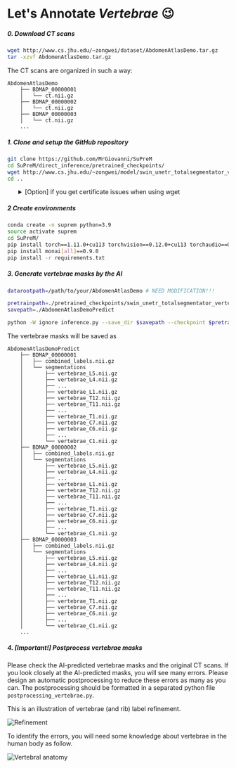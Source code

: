 # Let's Annotate *Vertebrae* :wink:

##### 0. Download CT scans

```bash
wget http://www.cs.jhu.edu/~zongwei/dataset/AbdomenAtlasDemo.tar.gz
tar -xzvf AbdomenAtlasDemo.tar.gz
```

The CT scans are organized in such a way:

```
AbdomenAtlasDemo
    ├── BDMAP_00000001
    │   └── ct.nii.gz
    ├── BDMAP_00000002
    │   └── ct.nii.gz
    ├── BDMAP_00000003
    │   └── ct.nii.gz
    ...
```

##### 1. Clone and setup the GitHub repository
```bash
git clone https://github.com/MrGiovanni/SuPreM
cd SuPreM/direct_inference/pretrained_checkpoints/
wget http://www.cs.jhu.edu/~zongwei/model/swin_unetr_totalsegmentator_vertebrae.pth
cd ..
```

<details>
<summary style="margin-left: 25px;">[Option] if you get certificate issues when using wget</summary>
<div style="margin-left: 25px;">

```bash
wget --no-check-certificate http://www.cs.jhu.edu/~zongwei/model/swin_unetr_totalsegmentator_vertebrae.pth
```

</div>
</details>


##### 2 Create environments
```bash
conda create -n suprem python=3.9
source activate suprem
cd SuPreM/
pip install torch==1.11.0+cu113 torchvision==0.12.0+cu113 torchaudio==0.11.0 --extra-index-url https://download.pytorch.org/whl/cu113
pip install monai[all]==0.9.0
pip install -r requirements.txt
```

##### 3. Generate vertebrae masks by the AI

```bash
datarootpath=/path/to/your/AbdomenAtlasDemo # NEED MODIFICATION!!!

pretrainpath=./pretrained_checkpoints/swin_unetr_totalsegmentator_vertebrae.pth
savepath=./AbdomenAtlasDemoPredict

python -W ignore inference.py --save_dir $savepath --checkpoint $pretrainpath --data_root_path $datarootpath --customize
```

The vertebrae masks will be saved as
```
AbdomenAtlasDemoPredict
    ├── BDMAP_00000001
    │   ├── combined_labels.nii.gz
    │   └── segmentations
    │       ├── vertebrae_L5.nii.gz
    │       ├── vertebrae_L4.nii.gz
    │       ├── ...
    │       ├── vertebrae_L1.nii.gz
    │       ├── vertebrae_T12.nii.gz
    │       ├── vertebrae_T11.nii.gz
    │       ├── ...
    │       ├── vertebrae_T1.nii.gz
    │       ├── vertebrae_C7.nii.gz
    │       ├── vertebrae_C6.nii.gz
    │       ├── ...
    │       └── vertebrae_C1.nii.gz
    ├── BDMAP_00000002
    │   ├── combined_labels.nii.gz
    │   └── segmentations
    │       ├── vertebrae_L5.nii.gz
    │       ├── vertebrae_L4.nii.gz
    │       ├── ...
    │       ├── vertebrae_L1.nii.gz
    │       ├── vertebrae_T12.nii.gz
    │       ├── vertebrae_T11.nii.gz
    │       ├── ...
    │       ├── vertebrae_T1.nii.gz
    │       ├── vertebrae_C7.nii.gz
    │       ├── vertebrae_C6.nii.gz
    │       ├── ...
    │       └── vertebrae_C1.nii.gz
    ├── BDMAP_00000003
    │   ├── combined_labels.nii.gz
    │   └── segmentations
    │       ├── vertebrae_L5.nii.gz
    │       ├── vertebrae_L4.nii.gz
    │       ├── ...
    │       ├── vertebrae_L1.nii.gz
    │       ├── vertebrae_T12.nii.gz
    │       ├── vertebrae_T11.nii.gz
    │       ├── ...
    │       ├── vertebrae_T1.nii.gz
    │       ├── vertebrae_C7.nii.gz
    │       ├── vertebrae_C6.nii.gz
    │       ├── ...
    │       └── vertebrae_C1.nii.gz
    ...
```

##### 4. [Important!] Postprocess vertebrae masks

Please check the AI-predicted vertebrae masks and the original CT scans. If you look closely at the AI-predicted masks, you will see many errors. Please design an automatic postprocessing to reduce these errors as many as you can. The postprocessing should be formatted in a separated python file `postprocessing_vertebrae.py`.

This is an illustration of vertebrae (and rib) label refinement.

![Refinement](https://github.com/MrGiovanni/SuPreM/blob/main/document/LetsSegmentVertebrae.png)
</div>

To identify the errors, you will need some knowledge about vertebrae in the human body as follow.

![Vertebral anatomy](https://i0.wp.com/aneskey.com/wp-content/uploads/2023/08/f01-01-9780323882262.jpg)
</div>
